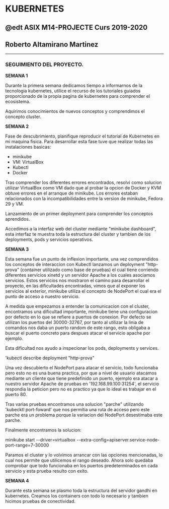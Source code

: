 # KUBERNETES
## @edt ASIX M14-PROJECTE Curs 2019-2020
## Roberto Altamirano Martinez
---

### SEGUIMIENTO DEL PROYECTO.


**SEMANA 1**

Durante la primera semana dedicamos tiempo a informarnos de la tecnologia kubernetes, utilice el recurso 
de los tutoriales guiados proporcionado de la propia pagina de kubernetes para comprender el ecosistema.

Aquirimos conocimientos de nuevos conceptos y comprendimos el concepto cluster.

**SEMANA 2**

Fase de descubrimiento, planifique reproducir el tutorial de Kubernetes en mi maquina fisica.
Para desarrollar esta fase tuve que realizar todas las instalaciones basicas:
+ minikube
+ VM: VirtualBox
+ Kubectl
+ Docker

Tras comprender los diferentes errores encontrados, resolvi como solucion utilizar VirtualBox como VM dado 
que al probar la opcion de Docker y KVM obtuve errores en el arranque de minikube.
Los errores estaban relacionados con la incompatibilidades entre la version de minikube, Fedora 29 y VM.

Lanzamiento de un primer deployment para comprender los conceptos aprendidos.


Accedimos a la interfaz web del cluster mediante "minikube dashboard", esta interfaz te muestra toda la estructura del cluster
y tambien de los deployments, pods y servicios operativos.

**SEMANA 3**

Esta semana fue un punto de inflexion importante, una vez comprendidos los conceptos de interaccion con Kubectl
lanzamos un deployment "http-prova" (container utilizado como base de pruebas) el cual tiene corriendo diferentes servicios
xinetd y un servidor Apache a los cuales asociamos servicios.
Estos servicios nos mostraron el camino para desarrollar el proyecto, en las dificultades encontradas, vimos que
al exponer los servicios al exterior, minikube utiliza el concepto de NodePort el cual era el punto de acceso a 
nuestro servicio.

A medida que empezamos a entender la comunicacion con el cluster, encontramos una dificultad importante, minikube
tiene una configuracion por defecto en lo que se refiere a puertos de conexion.
Por defecto se utilizan los puertos del 30000-32767, por tanto al utilizar la linia de comandos nos daba un puerto 
random de este rango, esto obligaba a buscar el puerto concreto para despues atacar el servicio apache por ejemplo.

Esta dificultad nos ayudo a inspecionar los pods, deployments y services. 

'kubectl describe deployment "http-prova"

Una vez descubierto el NodePort para atacar el servicio, todo funcionaba pero esto no es una buena practica, por que 
a nivel de usuario atacamos mediante un cliente  que tiene predefinido un puerto, ejemplo era atacar a nuestro servidor
Apache de pruebas en '192.168.99.100:31254', el servicio respondia la peticion pero no es practico ya que lo ideal es trabajar 
en el puerto 80.

Tras varias pruebas encontramos una solucion "parche" utilizando 'kubecktl port-foward' que nos permitia una ruta de acceso pero este parche
era un problema porque la variacion del NodePort desestimaba este parche.

Finalmente encontramos la solucion:

minikube start --driver=virtualbox --extra-config=apiserver.service-node-port-range=7-30000

Paramos el cluster y lo volvimos arrancar con las opciones mencionadas, lo cual nos permite que utilicemos el rango deseado.
Ahora solo quedaba comprobar que todo funcionaba en los puertos predeterminados en cada servicio y esta prueba resulto con exito.

**SEMANA 4**

Durante esta semana se plasmo toda la estructura del servidor gandhi en kubernetes.
Creamos los containers con todo lo necesario y tambien hicimos pruebas de conectividad.







